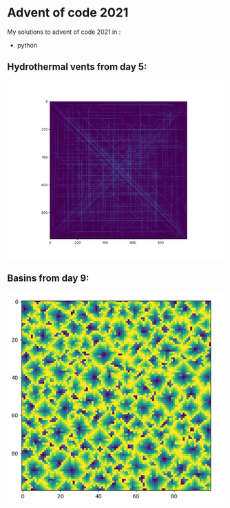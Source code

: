# Advent of code 2021

My solutions to advent of code 2021 in :

* python

## Hydrothermal vents from day 5:
![Hydrothermal vents](./img/vents.png)

## Basins from day 9:
![Basins](./img/basins.png)